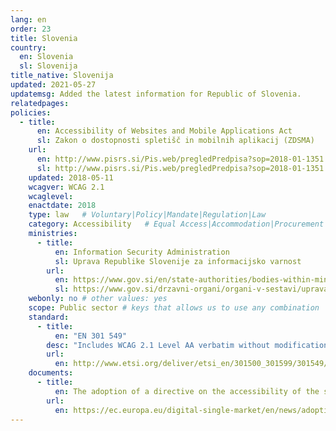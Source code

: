 ```yaml
---
lang: en
order: 23
title: Slovenia
country:
  en: Slovenia
  sl: Slovenija
title_native: Slovenija
updated: 2021-05-27
updatemsg: Added the latest information for Republic of Slovenia.
relatedpages:
policies:
  - title:
      en: Accessibility of Websites and Mobile Applications Act
      sl: Zakon o dostopnosti spletišč in mobilnih aplikacij (ZDSMA)
    url:
      en: http://www.pisrs.si/Pis.web/pregledPredpisa?sop=2018-01-1351
      sl: http://www.pisrs.si/Pis.web/pregledPredpisa?sop=2018-01-1351
    updated: 2018-05-11
    wcagver: WCAG 2.1
    wcaglevel:
    enactdate: 2018
    type: law   # Voluntary|Policy|Mandate|Regulation|Law
    category: Accessibility   # Equal Access|Accommodation|Procurement|Proposed
    ministries:
      - title:
          en: Information Security Administration
          sl: Uprava Republike Slovenije za informacijsko varnost
        url:
          en: https://www.gov.si/en/state-authorities/bodies-within-ministries/information-security-administration/about-the-administration/
          sl: https://www.gov.si/drzavni-organi/organi-v-sestavi/uprava-za-informacijsko-varnost/o-upravi-za-informacijsko-varnost/
    webonly: no # other values: yes
    scope: Public sector # keys that allows us to use any combination
    standard:
      - title:
          en: "EN 301 549"
        desc: "Includes WCAG 2.1 Level AA verbatim without modifications for Web content, and WCAG 2.1 Level AA as interpreted by WCAG2ICT for non-Web documentation and software."
        url:
          en: http://www.etsi.org/deliver/etsi_en/301500_301599/301549/01.01.01_60/en_301549v010101p.pdf
    documents:
      - title:
          en: The adoption of a directive on the accessibility of the sector bodies’ websites and mobile apps
        url:
          en: https://ec.europa.eu/digital-single-market/en/news/adoption-directive-accessibility-sector-bodies-websites-and-mobile-apps
---
```

